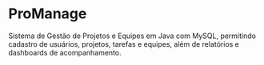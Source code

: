 # ProManage
Sistema de Gestão de Projetos e Equipes em Java com MySQL, permitindo cadastro de usuários, projetos, tarefas e equipes, além de relatórios e dashboards de acompanhamento.
